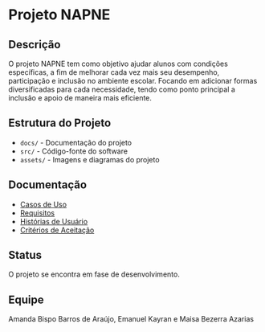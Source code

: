 # Projeto NAPNE

## Descrição
O projeto NAPNE tem como objetivo ajudar alunos com condições específicas, a fim de melhorar cada vez mais seu desempenho, participação e inclusão no ambiente escolar. Focando em adicionar formas diversificadas para cada necessidade, tendo como ponto principal a inclusão e apoio de maneira mais eficiente.

## Estrutura do Projeto
- `docs/` - Documentação do projeto
- `src/` - Código-fonte do software
- `assets/` - Imagens e diagramas do projeto

## Documentação
- [Casos de Uso](assets/rascunho.drawio.png)
- [Requisitos](docs/requisitos.md)
- [Histórias de Usuário](docs/historia_usuario.md)
- [Critérios de Aceitação](docs/Criterios_aceitação.md)

## Status
O projeto se encontra em fase de desenvolvimento. 

## Equipe
Amanda Bispo Barros de Araújo,
Emanuel Kayran e
Maisa Bezerra Azarias 

